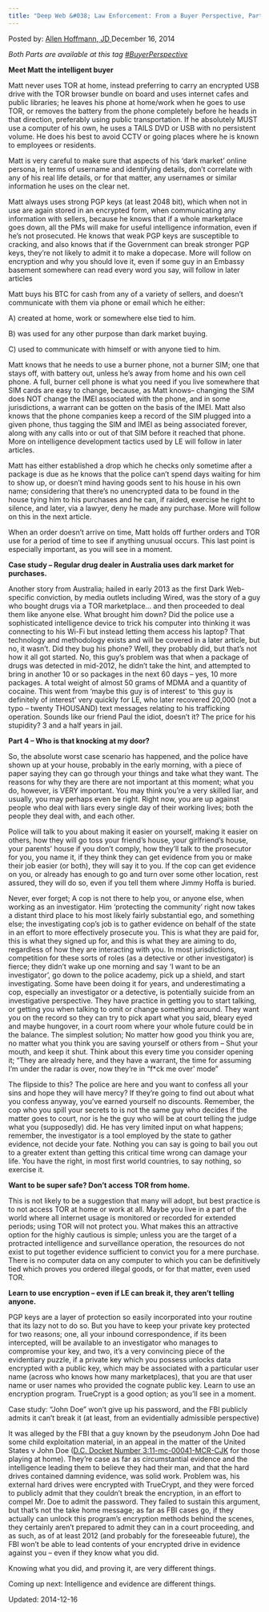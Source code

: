 ```yaml
---
title: "Deep Web &#038; Law Enforcement: From a Buyer Perspective, Part 2"
---
```


Posted by: <a href="https://www.deepdotweb.com/author/lionelhutz/" title="">Allen Hoffmann, JD </a></span>
<span>December 16, 2014</span>

<p><em>Both Parts are available at this tag <a href="http://www.deepdotweb.com/tag/BuyerPerspective/">#BuyerPerspective</a></em></p>
<p><strong>Meet Matt the intelligent buyer</strong></p>
<p>Matt never uses TOR at home, instead preferring to carry an encrypted USB drive with the TOR browser bundle on board and uses internet cafes and public libraries; he leaves his phone at home/work when he goes to use TOR, or removes the battery from the phone completely before he heads in that direction, preferably using public transportation. If he absolutely MUST use a computer of his own, he uses a TAILS DVD or USB with no persistent volume. He does his best to avoid CCTV or going places where he is known to employees or residents.</p>
<p>Matt is very careful to make sure that aspects of his &#8216;dark market&#8217; online persona, in terms of username and identifying details, don&#8217;t correlate with any of his real life details, or for that matter, any usernames or similar information he uses on the clear net.</p>
<p>Matt always uses strong PGP keys (at least 2048 bit), which when not in use are again stored in an encrypted form, when communicating any information with sellers, because he knows that if a whole marketplace goes down, all the PMs will make for useful intelligence information, even if he&#8217;s not prosecuted. He knows that weak PGP keys are susceptible to cracking, and also knows that if the Government can break stronger PGP keys, they’re not likely to admit it to make a dopecase. More will follow on encryption and why you should love it, even if some guy in an Embassy basement somewhere can read every word you say, will follow in later articles</p>
<p>Matt buys his BTC for cash from any of a variety of sellers, and doesn&#8217;t communicate with them via phone or email which he either:</p>
<p>A) created at home, work or somewhere else tied to him.</p>
<p>B) was used for any other purpose than dark market buying.</p>
<p>C) used to communicate with himself or with anyone tied to him.</p>
<p>Matt knows that he needs to use a burner phone, not a burner SIM; one that stays off, with battery out, unless he’s away from home and his own cell phone. A full, burner cell phone is what you need if you live somewhere that SIM cards are easy to change, because, as Matt knows– changing the SIM does NOT change the IMEI associated with the phone, and in some jurisdictions, a warrant can be gotten on the basis of the IMEI. Matt also knows that the phone companies keep a record of the SIM plugged into a given phone, thus tagging the SIM and IMEI as being associated forever, along with any calls into or out of that SIM before it reached that phone. More on intelligence development tactics used by LE will follow in later articles.</p>
<p>Matt has either established a drop which he checks only sometime after a package is due as he knows that the police can&#8217;t spend days waiting for him to show up, or doesn&#8217;t mind having goods sent to his house in his own name; considering that there&#8217;s no unencrypted data to be found in the house tying him to his purchases and he can, if raided, exercise he right to silence, and later, via a lawyer, deny he made any purchase. More will follow on this in the next article.</p>
<p>When an order doesn&#8217;t arrive on time, Matt holds off further orders and TOR use for a period of time to see if anything unusual occurs. This last point is especially important, as you will see in a moment.</p>
<p><strong>Case study &#8211; Regular drug dealer in Australia uses dark market for purchases.</strong></p>
<p>Another story from Australia; hailed in early 2013 as the first Dark Web-specific conviction, by media outlets including Wired, was the story of a guy who bought drugs via a TOR marketplace&#8230; and then proceeded to deal them like anyone else. What brought him down? Did the police use a sophisticated intelligence device to trick his computer into thinking it was connecting to his Wi-Fi but instead letting them access his laptop? That technology and methodology exists and will be covered in a later article, but no, it wasn&#8217;t. Did they bug his phone? Well, they probably did, but that&#8217;s not how it all got started. No, this guy&#8217;s problem was that when a package of drugs was detected in mid-2012, he didn&#8217;t take the hint, and attempted to bring in another 10 or so packages in the next 60 days &#8211; yes, 10 more packages. A total weight of almost 50 grams of MDMA and a quantity of cocaine. This went from &#8216;maybe this guy is of interest&#8217; to &#8216;this guy is definitely of interest&#8217; very quickly for LE, who later recovered 20,000 (not a typo &#8211; twenty THOUSAND) text messages relating to his trafficking operation. Sounds like our friend Paul the idiot, doesn&#8217;t it? The price for his stupidity? 3 and a half years in jail.</p>
<p><strong>Part 4 &#8211; Who is that knocking at my door?</strong></p>
<p>So, the absolute worst case scenario has happened, and the police have shown up at your house, probably in the early morning, with a piece of paper saying they can go through your things and take what they want. The reasons for why they are there are not important at this moment; what you do, however, is VERY important. You may think you&#8217;re a very skilled liar, and usually, you may perhaps even be right. Right now, you are up against people who deal with liars every single day of their working lives; both the people they deal with, and each other.</p>
<p>Police will talk to you about making it easier on yourself, making it easier on others, how they will go toss your friend&#8217;s house, your girlfriend’s house, your parents&#8217; house if you don&#8217;t comply, how they&#8217;ll talk to the prosecutor for you, you name it, if they think they can get evidence from you or make their job easier (or both), they will say it to you. If the cop can get evidence on you, or already has enough to go and turn over some other location, rest assured, they will do so, even if you tell them where Jimmy Hoffa is buried.</p>
<p>Never, ever forget; A cop is not there to help you, or anyone else, when working as an investigator. Him ‘protecting the community’ right now takes a distant third place to his most likely fairly substantial ego, and something else; the investigating cop&#8217;s job is to gather evidence on behalf of the state in an effort to more effectively prosecute you. This is what they are paid for, this is what they signed up for, and this is what they are aiming to do, regardless of how they are interacting with you. In most jurisdictions, competition for these sorts of roles (as a detective or other investigator) is fierce; they didn’t wake up one morning and say ‘I want to be an investigator’, go down to the police academy, pick up a shield, and start investigating. Some have been doing it for years, and underestimating a cop, especially an investigator or a detective, is potentially suicide from an investigative perspective. They have practice in getting you to start talking, or getting you when talking to omit or change something around. They want you on the record so they can try to pick apart what you said, bleary eyed and maybe hungover, in a court room where your whole future could be in the balance. The simplest solution; No matter how good you think you are, no matter what you think you are saving yourself or others from &#8211; Shut your mouth, and keep it shut. Think about this every time you consider opening it; &#8220;They are already here, and they have a warrant, the time for assuming I&#8217;m under the radar is over, now they’re in “f*ck me over’ mode&#8221;</p>
<p>The flipside to this? The police are here and you want to confess all your sins and hope they will have mercy? If they&#8217;re going to find out about what you confess anyway, you&#8217;ve earned yourself no discounts. Remember, the cop who you spill your secrets to is not the same guy who decides if the matter goes to court, nor is he the guy who will be at court telling the judge what you (supposedly) did. He has very limited input on what happens; remember, the investigator is a tool employed by the state to gather evidence, not decide your fate. Nothing you can say is going to bail you out to a greater extent than getting this critical time wrong can damage your life. You have the right, in most first world countries, to say nothing, so exercise it.</p>
<p><strong>Want to be super safe? Don&#8217;t access TOR from home.</strong></p>
<p>This is not likely to be a suggestion that many will adopt, but best practice is to not access TOR at home or work at all. Maybe you live in a part of the world where all internet usage is monitored or recorded for extended periods; using TOR will not protect you. What makes this an attractive option for the highly cautious is simple; unless you are the target of a protracted intelligence and surveillance operation, the resources do not exist to put together evidence sufficient to convict you for a mere purchase. There is no computer data on any computer to which you can be definitively tied which proves you ordered illegal goods, or for that matter, even used TOR.</p>
<p><strong>Learn to use encryption – even if LE can break it, they aren’t telling anyone.</strong></p>
<p>PGP keys are a layer of protection so easily incorporated into your routine that its lazy not to do so. But you have to keep your private key protected for two reasons; one, all your inbound correspondence, if its been intercepted, will be available to an investigator who manages to compromise your key, and two, it’s a very convincing piece of the evidentiary puzzle, if a private key which you possess unlocks data encrypted with a public key, which may be associated with a particular user name (across who knows how many marketplaces), that you are that user name or user names who provided the cognate public key. Learn to use an encryption program. TrueCrypt is a good option; as you’ll see in a moment.</p>
<p>Case study: “John Doe” won’t give up his password, and the FBI publicly admits it can’t break it (at least, from an evidentially admissible perspective)</p>
<p>It was alleged by the FBI that a guy known by the pseudonym John Doe had some child exploitation material, in an appeal in the matter of the United States v John Doe (<a href="https://www.eff.org/files/filenode/opiniondoe22312.pdf" target="_blank">D.C. Docket Number <span data-term="goog_2035689323">3:11</span>-mc-00041-MCR-CJK</a> for those playing at home). They’re case as far as circumstantial evidence and the intelligence leading them to believe they had their man, and that the hard drives contained damning evidence, was solid work. Problem was, his external hard drives were encrypted with TrueCrypt, and they were forced to publicly admit that they couldn’t break the encryption, in an effort to compel Mr. Doe to admit the password. They failed to sustain this argument, but that’s not the take home message; as far as FBI cases go, if they actually can unlock this program’s encryption methods behind the scenes, they certainly aren’t prepared to admit they can in a court proceeding, and as such, as of at least 2012 (and probably for the foreseeable future), the FBI won’t be able to lead contents of your encrypted drive in evidence against you – even if they know what you did.</p>
<p>Knowing what you did, and proving it, are very different things.</p>
<p>Coming up next: Intelligence and evidence are different things.</p>
</div>

Updated: 2014-12-16